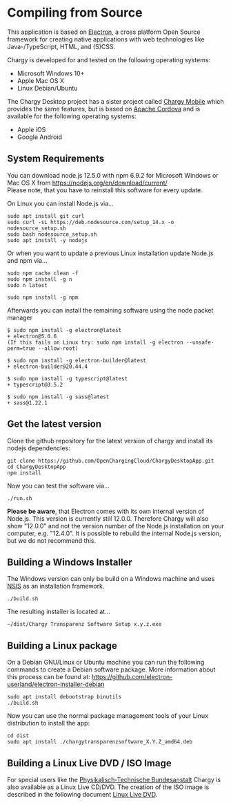 # Compiling from Source

This application is based on [Electron](https://github.com/electron-userland/electron-forge/tree/5.x), a cross platform Open Source framework for creating native applications with web technologies like Java-/TypeScript, HTML, and (S)CSS.    

Chargy is developed for and tested on the following operating systems:

 - Microsoft Windows 10+
 - Apple Mac OS X
 - Linux Debian/Ubuntu

The Chargy Desktop project has a sister project called [Chargy Mobile](https://github.com/OpenChargingCloud/ChargyMobileApp) which provides the same features, but is based on [Apache Cordova](https://cordova.apache.org) and is available for the following operating systems:

 - Apple iOS
 - Google Android


## System Requirements

You can download node.js 12.5.0 with npm 6.9.2 for Microsoft Windows or Mac OS X from https://nodejs.org/en/download/current/    
Please note, that you have to reinstall this software for every update.    

On Linux you can install Node.js via...
```
sudo apt install git curl
sudo curl -sL https://deb.nodesource.com/setup_14.x -o nodesource_setup.sh
sudo bash nodesource_setup.sh
sudo apt install -y nodejs
```

Or when you want to update a previous Linux installation update Node.js and npm via...
```
sudo npm cache clean -f
sudo npm install -g n
sudo n latest

sudo npm install -g npm
```

Afterwards you can install the remaining software using the node packet manager
```
$ sudo npm install -g electron@latest
+ electron@5.0.6
(If this fails on Linux try: sudo npm install -g electron --unsafe-perm=true --allow-root)

$ sudo npm install -g electron-builder@latest
+ electron-builder@20.44.4

$ sudo npm install -g typescript@latest
+ typescript@3.5.2

$ sudo npm install -g sass@latest
+ sass@1.22.1
```


## Get the latest version

Clone the github repository for the latest version of chargy and install
its nodejs dependencies:
```
git clone https://github.com/OpenChargingCloud/ChargyDesktopApp.git
cd ChargyDesktopApp
npm install
```
Now you can test the software via...
```
./run.sh
```

**Please be aware**, that Electron comes with its own internal version of Node.js. This version is currently still 12.0.0. Therefore Chargy will also show "12.0.0" and not the version number of the Node.js installation on your computer, e.g. "12.4.0". It is possible to rebuild the internal Node.js version, but we do not recommend this.


## Building a Windows Installer

The Windows version can only be build on a Windows machine and uses [NSIS](https://www.electron.build/configuration/nsis) as an installation framework.
```
./build.sh
```
The resulting installer is located at...
```
~/dist/Chargy Transparenz Software Setup x.y.z.exe
```


## Building a Linux package

On a Debian GNU/Linux or Ubuntu machine you can run the following commands to create a Debian software package. More information about this process can be found at: https://github.com/electron-userland/electron-installer-debian
```
sudo apt install debootstrap binutils
./build.sh
```

Now you can use the normal package management tools of your Linux distribution to install the app:
```
cd dist
sudo apt install ./chargytransparenzsoftware_X.Y.Z_amd64.deb
```


## Building a Linux Live DVD / ISO Image

For special users like the [Physikalisch-Technische Bundesanstalt](https://www.ptb.de) Chargy is also available as a Linux Live CD/DVD. The creation of the ISO image is described in the following document [Linux Live DVD](https://github.com/OpenChargingCloud/ChargyDesktopApp/blob/master/documentation/LinuxLiveDVD.md).
